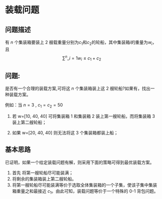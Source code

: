# 装载问题

## 问题描述

有 $n$ 个集装箱要装上 $2$ 艘载重量分别为$c_1$和$c_2$的轮船，其中集装箱$i$的重量为$w_i$，且
$$ \sum^n\_{i=1}w_i≤c_1+c_2$$

## 问题:

是否有一个合理的装载方案,可将这 $n$ 个集装箱装上这 $2$ 艘轮船?如果有，找出一种装载方案。

例如：当 $n=3$ , $c_1=c_2=50$

1. 若 w=[10, 40, 40]
   可将集装箱 1 和集装箱 2 装上第一艘轮船，而将集装箱 3 装上第二艘轮船；

2. 如果 w=[20, 40, 40]
   则无法将这 3 个集装箱都装上船；

## 基本思路

已证明，如果一个给定装载问题有解，则采用下面的策略可得到最优装载方案。

1. 首先 将第一艘轮船尽可能装满；
2. 将剩余的集装箱装上第二艘轮船。
3. 将第一艘轮船尽可能装满等价于选取全体集装箱的一个子集，使该子集中集装箱重量之和最接近 $c_1$。由此可知，装载问题等价于一个特殊的 0-1 背包问题。
